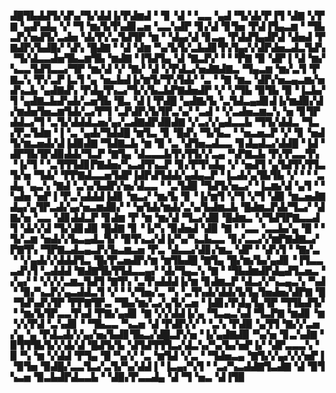 ▟█▜▙▟▟▜▞▟▚▞▜▞▟▟▐▞▛▟▆▟▝▝▊▝▟▝▝▃▃▝▄▟▝▜▞▟▞▛▐▜▝▟▇▝▞▛▇▝▄▟▚▟▄▝▞▝▜▝▆▞▙▜▚▟▊▃▅▝▃▃▚▟▛▝▊▞▟▝▊▜▅▝▛▟▐▜▄▃▆▝▝▜▙▃▛▞▅▟▜▞▃▟▅▝▟▞▛▞▃▜▟▜▛▝▆▝▝▟▄▞▟▝▊▃▄▝▛▟▟▜▄▟▛▟▝▟▅▟▝▛▇▟▛▞▙▟█▞▝▟▚▝█▟▇▝▝▟▝▟▆▝▚▞▙▜▞▃▙▟▊▜▚▜▄▞▞▟▛▟▅▃▟▃▜▟▚▝▜▞▟▃▃▟▅▜▙▃▆▜▙▝▆▟▇▝▐▜▟▜▄▝▟▝▇▃▛▞▝▝▝▛▇▝▉▝▟▛▐▝▟▝▆▞▚▃▃▜▟▜▃▃▞▜▛▝▆▞▟▝▞▝▇▞▝▟▝▞▛▟▃▞▅▟▇▟▇▃▝▜▄▃▆▝▆▞▃▜▝▛▇▃▚▝▛▞▃▛▐▃▜▝▄▝▅▃▙▟▐▞▆▜▞▜▚▜▟▞▝▃▝▝▇▝▆▃▝▟▛▞▅▃▄▃▆▞▅▟▚▃▙▝▄▟▇▟▚▝▛▟▄▜▚▃▞▜▞▞▙▃▙▛▇▟▅▟▛▝▞▝▞▜▙▝▉▜▙▝▉▝▐▃▙▞▜▝▄▟▇▃▙▟▚▟▞▃▅▜▙▝█▃▝▟▐▝▛▟█▝▄▟▇▞▙▝▃▜▟▃▄▟▊▟▐▞▆▟▉▞▟▞▆▟▅▜▅▃▆▜▟▞▃▞▛▜▝▃▛▟▛▞▙▜▛▃▚▞▝▃▟▝▝▞▃▟▅▃▆▃▚▝▅▝▊▜▛▟▟▃▞▜▝▃▜▞▟▟▟▃▅▞▄▞▃▟▇▟▛▟▉▟▇▝▞▃▞▞▄▟▃▃▙▝▜▜▞▟▟▃▝▜▃▞▛▃▜▟▆▝▐▝▃▝▄▟▞▜▟▟█▝▆▜▃▝▊▝█▟▚▝▜▞▙▃▝▝▅▃▅▃▛▝▞▝▊▝▅▟▜▞▆▃▅▟▞▟▐▟▉▟▇▝▜▟▇▃▙▝▆▝▉▝▃▝▟▜▅▃▟▃▃▝▊▟▄▟▃▞▟▟█▝▐▟▝▟▛▜▙▜▛▟▉▟▟▞▜▃▛▝▇▜▄▝▟▃▃▃▙▜▚▜▜▞▞▃▄▝▚▛▇▃▙▝▛▞▛▃▃▜▚▝▐▞▜▝▝▃▜▜▜▟▊▛▇▟▅▞▚▃▟▜▚▃▛▝▊▞▛▜▚▟▄▝▞▝▅▟▜▝▄▜▟▜▚▜▜▃▜▞▅▝▜▟▞▝▛▛▇▟▃▃▅▜▟▛▐▟▛▟▜▟▟▞▄▟▄▃▛▝▐▃▟▞▄▜▙▜▙▝▞▝▝▝▃▟▄▝▄▃▚▝▇▟▝▃▚▞▙▟▛▞▅▞▟▃▃▝▝▃▜▟▉▝▜▟▜▞▅▃▞▝▐▃▆▞▟▝▄▜▝▝▚▟▅▝▅▛▐▝▛▃▚▟▟▟▐▟▊▝▆▃▞▝▆▞▙▝▊▝▐▞▆▜▝▞▜▝▞▜▝▟▉▝▆▃▅▟▇▟▄▞▄▜▛▃▟▞▄▞▅▃▆▟▉▞▝▝▅▜▟▞▆▟▞▃▚▞▙▟▆▃▙▝█▟▆▃▛▟▞▜▃▞▝▟▇▞▅▝▃▃▝▟▊▟▟▃▛▝▊▟▆▝▛▝▆▝▆▞▟▝▜▃▞▟▉▝█▟▆▃▝▞▜▟▜▛▇▃▃▟▜▝▟▞▞▟▝▜▞▟▊▟▉▝█▟▇▝▊▝▐▞▚▝▉▟▅▟▝▟▉▝▇▝▝▃▃▝▃▃▙▞▄▝█▝▝▜▞▃▆▝▅▟▞▞▙▃▄▟▃▜▞▝▉▜▚▃▞▟▐▞▚▞▚▃▙▃▃▝▊▞▃▃▞▞▆▛▇▟▇▃▞▛▇▜▚▝▜▛▇▃▟▃▄▃▛▞▙▃▆▃▅▝▛▃▝▟▃▃▞▟▊▞▆▃▝▟▛▝▝▟▚▜▝▝▇▞▃▝▝▞▄▟▞▞▟▟▟▜▃▝█▞▛▃▅▟▛▞▆▝▆▜▙▟█▝▇▜▄▝█▞▆▞▙▞▄▟▊▝▐▜▃▃▃▟▚▜▝▃▟▟▟▝▇▟▇▜▙▜▜▟▃▃▄▞▝▟▞▜▄▃▚▝▇▝▝▜▙▟▆▟▛▟▄▟▜▃▅▃▝▞▄▞▝▝▞▞▞▃▆▃▜▟▜▝▇▜▚▝▃▜▚▟▟▟▐▞▆▝▊▟▆▃▛▝▟▃▞▞▚▃▄▃▚▝▚▟▝▝▉▞▚▃▛▞▄▃▟▟▃▜▝▞▝▝▞▜▅▞▃▝▚▝▃▜▚▟▞▟▟▞▙▜▄▜▅▟▅▞▟▛▇▝█▝▜▟▚▟▚▜▛▝▛▛▇▜▛▃▝▜▙▞▆▞▃▞▄▜▞▃▅▝▐▟▊▞▛▟▄▜▄▜▛▝▜▜▙▟▜▞▝▝▆▞▙▜▛▃▃▜▚▟▝▛▇▞▄▟▊▝▇▝▞▞▟▟▐▞▄▝▜▃▄▃▚▟▝▜▃▛▇▝▆▟▊▝▆▝▞▞▛▟▝▃▚▟▊▝▝▜▙▃▃▝▚▃▅▝▟▝▛▟▛▞▞▝▝▃▚▝▛▟▉▝▄▜▜▝▇▞▞▃▅▞▄▝▄▝▛▟▃▟▞▞▄▞▅▞▙▟▊▜▙▃▞▟█▃▛▞▅▝▐▞▄▟▇▟▉▝▚▞▅▝▊▃▚▟▇▝▉▜▜▜▙▜▞▞▟▞▟▝█▟▜▞▙▝▟▜▟▜▜▜▃▞▟▃▚▞▚▞▙▞▅▛▐▞▝▟▛▃▃▃▚▝▉▝▚▝▆▝▞▟▟▝▛▜▄▝█▝▚▞▞▝▃▝▆▜▟▝▞▃▝▝▜▟▅▃▄▝▇▜▞▞▄▞▞▞▅▛▐▝▉▜▅▝▉▟█▞▃▃▜▃▞▃▜▞▚▞▟▟▐▝▐▃▄▞▚▜▝▝▃▞▚▃▟▟▇▜▃▟▇▝▟▝▉▜▚▃▅▝▉▃▙▟▛▟▃▃▙▝▝▟▉▞▛▃▃▟▄▝▟▝▜▝▅▃▝▟▐▜▉
